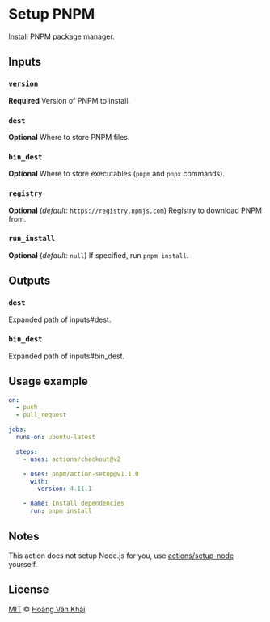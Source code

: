# Setup PNPM

Install PNPM package manager.

## Inputs

### `version`

**Required** Version of PNPM to install.

### `dest`

**Optional** Where to store PNPM files.

### `bin_dest`

**Optional** Where to store executables (`pnpm` and `pnpx` commands).

### `registry`

**Optional** (_default:_ `https://registry.npmjs.com`) Registry to download PNPM from.

### `run_install`

**Optional** (_default:_ `null`) If specified, run `pnpm install`.

## Outputs

### `dest`

Expanded path of inputs#dest.

### `bin_dest`

Expanded path of inputs#bin_dest.

## Usage example

```yaml
on:
  - push
  - pull_request

jobs:
  runs-on: ubuntu-latest

  steps:
    - uses: actions/checkout@v2

    - uses: pnpm/action-setup@v1.1.0
      with:
        version: 4.11.1

    - name: Install dependencies
      run: pnpm install
```

## Notes

This action does not setup Node.js for you, use [actions/setup-node](https://github.com/actions/setup-node) yourself.

## License

[MIT](https://git.io/JfclH) © [Hoàng Văn Khải](https://github.com/KSXGitHub/)
